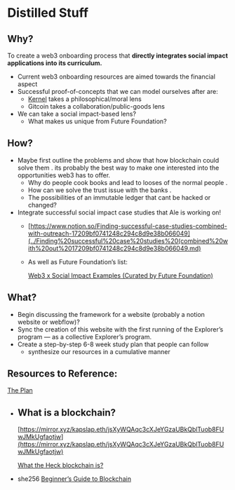 # Distilled Stuff

## Why?

To create a web3 onboarding process that **directly integrates social impact applications into its curriculum.** 

- Current web3 onboarding resources are aimed towards the financial aspect
- Successful proof-of-concepts that we can model ourselves after are:
    - [Kernel](https://kernel.community/en/learn/) takes a philosophical/moral lens
    - Gitcoin takes a collaboration/public-goods lens
- We can take a social impact-based lens?
    - What makes us unique from Future Foundation?

## How?

- Maybe first outline the problems and show that how blockchain could solve them . its probably the best way to make one interested into the opportunities web3 has to offer.
    - Why do people cook books and lead to looses of the normal people .
    - How can we solve the trust issue with the banks .
    - The possibilities of an immutable ledger that cant be hacked or changed?
- Integrate successful social impact case studies that Ale is working on!
    - [https://www.notion.so/Finding-successful-case-studies-combined-with-outreach-17209bf0741248c294c8d9e38b066049](../Finding%20successful%20case%20studies%20(combined%20with%20out%2017209bf0741248c294c8d9e38b066049.md)
    - As well as Future Foundation’s list:
        
        [Web3 x Social Impact Examples (Curated by Future Foundation)](https://www.notion.so/Web3-x-Social-Impact-Examples-Curated-by-Future-Foundation-c47723dc60664d11b02e2cc69c91446e?pvs=21)
        

## What?

- Begin discussing the framework for a website (probably a notion website or webflow)?
- Sync the creation of this website with the first running of the Explorer’s program — as a collective Explorer’s program.
- Create a step-by-step 6-8 week study plan that people can follow
    - synthesize our resources in a cumulative manner

## Resources to Reference:

[The Plan](https://www.notion.so/The-Plan-622f772491df49ea9c3874c4ff1a2e64?pvs=21)

- What is a blockchain?
    - 
    
    [https://mirror.xyz/kapslap.eth/jsXyWQAqc3cXJeYGzaUBkQblTuob8FUwJMkUgfaotjw](https://mirror.xyz/kapslap.eth/jsXyWQAqc3cXJeYGzaUBkQblTuob8FUwJMkUgfaotjw)
    
    [What the Heck blockchain is?](https://madhavgoyal.substack.com/p/what-the-heck-blockchain-is?utm_campaign=post&utm_medium=web)
    
- she256 [Beginner’s Guide to Blockchain](https://she256.org/uploads/beginnersGuide.pdf)